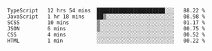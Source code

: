 <!--START_SECTION:waka-->

```text
TypeScript   12 hrs 54 mins  ██████████████████████░░░   88.22 %
JavaScript   1 hr 18 mins    ██▒░░░░░░░░░░░░░░░░░░░░░░   08.98 %
SCSS         10 mins         ▒░░░░░░░░░░░░░░░░░░░░░░░░   01.17 %
JSON         6 mins          ▒░░░░░░░░░░░░░░░░░░░░░░░░   00.75 %
CSS          4 mins          ░░░░░░░░░░░░░░░░░░░░░░░░░   00.52 %
HTML         1 min           ░░░░░░░░░░░░░░░░░░░░░░░░░   00.22 %
```

<!--END_SECTION:waka-->


<!--
**Leorio21/Leorio21** is a ✨ _special_ ✨ repository because its `README.md` (this file) appears on your GitHub profile.

Here are some ideas to get you started:

- 🔭 I’m currently working on ...
- 🌱 I’m currently learning ...
- 👯 I’m looking to collaborate on ...
- 🤔 I’m looking for help with ...
- 💬 Ask me about ...
- 📫 How to reach me: ...
- 😄 Pronouns: ...
- ⚡ Fun fact: ...
-->

